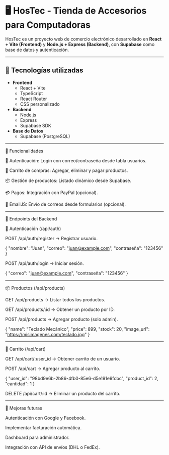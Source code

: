# 🖥️ HosTec - Tienda de Accesorios para Computadoras

HosTec es un proyecto web de comercio electrónico desarrollado en **React + Vite (Frontend)** y **Node.js + Express (Backend)**, con **Supabase** como base de datos y autenticación.  

---

## 🚀 Tecnologías utilizadas
- **Frontend**
  - React + Vite
  - TypeScript
  - React Router
  - CSS personalizado
- **Backend**
  - Node.js
  - Express
  - Supabase SDK
- **Base de Datos**
  - Supabase (PostgreSQL)

---

📌 Funcionalidades

🔐 Autenticación: Login con correo/contraseña desde tabla usuarios.

🛒 Carrito de compras: Agregar, eliminar y pagar productos.

📦 Gestión de productos: Listado dinámico desde Supabase.

💳 Pagos: Integración con PayPal (opcional).

📧 EmailJS: Envío de correos desde formularios (opcional).



---

📡 Endpoints del Backend

🔐 Autenticación (/api/auth)

POST /api/auth/register → Registrar usuario.

{
  "nombre": "Juan",
  "correo": "juan@example.com",
  "contraseña": "123456"
}

POST /api/auth/login → Iniciar sesión.

{
  "correo": "juan@example.com",
  "contraseña": "123456"
}



---

📦 Productos (/api/products)

GET /api/products → Listar todos los productos.

GET /api/products/:id → Obtener un producto por ID.

POST /api/products → Agregar producto (solo admin).

{
  "name": "Teclado Mecánico",
  "price": 899,
  "stock": 20,
  "image_url": "https://misimagenes.com/teclado.jpg"
}



---

🛒 Carrito (/api/cart)

GET /api/cart/:user_id → Obtener carrito de un usuario.

POST /api/cart → Agregar producto al carrito.

{
  "user_id": "98bd9e6b-2b86-4fb0-85e6-d5e191e9fcbc",
  "product_id": 2,
  "cantidad": 1
}

DELETE /api/cart/:id → Eliminar un producto del carrito.



---

🔮 Mejoras futuras

Autenticación con Google y Facebook.

Implementar facturación automática.

Dashboard para administrador.

Integración con API de envíos (DHL o FedEx).
